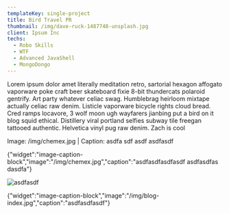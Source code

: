 ```yaml
---
templateKey: single-project
title: Bird Travel PR
thumbnail: /img/dave-ruck-1487748-unsplash.jpg
client: Ipsum Inc
techs:
  - Robo Skills
  - WTF
  - Advanced JavaShell
  - MongoDongo
---
```

Lorem ipsum dolor amet literally meditation retro, sartorial hexagon affogato vaporware poke craft beer skateboard fixie 8-bit thundercats polaroid gentrify. Art party whatever celiac swag. Humblebrag heirloom mixtape actually celiac raw denim. Listicle vaporware bicycle rights cloud bread. Cred ramps locavore, 3 wolf moon ugh wayfarers jianbing put a bird on it blog squid ethical. Distillery viral portland selfies subway tile freegan tattooed authentic. Helvetica vinyl pug raw denim. Zach is cool

Image: /img/chemex.jpg | Caption: asdfa sdf asdf asdfasdf

{"widget":"image-caption-block","image":"/img/chemex.jpg","caption":"asdfasdfasdfasdf asdfasdfas dasdfa"}

![asdfasdf](/img/products-grid2.jpg "This is cool man")

{"widget":"image-caption-block","image":"/img/blog-index.jpg","caption":"asdfasdfasdf"}
